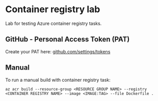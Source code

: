 # Container registry lab
Lab for testing Azure container registry tasks.

## GitHub - Personal Access Token (PAT)
Create your PAT here: [github.com/settings/tokens](https://github.com/settings/tokens)

## Manual
To run a manual build with container registry task:

`az acr build --resource-group <RESOURCE GROUP NAME> --registry <CONTAINER REGISTRY NAME> --image <IMAGE:TAG> --file Dockerfile .`